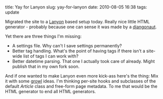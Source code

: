 title: Yay for Lanyon
slug: yay-for-lanyon
date: 2010-08-05 16:38
tags: update

Migrated the site to a [Lanyon](http://bitbucket.org/arthurk/lanyon/) based setup today. Really nice little HTML generator - probably because one can sense it was made by a [djangonaut](http://www.arthurkoziel.com/).

Yet there are three things I'm missing:

* A settings file. Why can't I save settings permanently?
* Better tag handling. What's the point of having tags if there isn't a site-wide list of tags I can work with?
* Better datetime parsing. That one I actually took care of already. Might publish that in my own fork soon.

And if one wanted to make Lanyon even more kick-ass here's the thing: Mix it with some [growl](http://github.com/xfire/growl/tree) ideas. I'm thinking per-site hooks and subclasses of the default *Article* class and free-form page metadata. To me that would be the HTML generator to end all HTML generators.